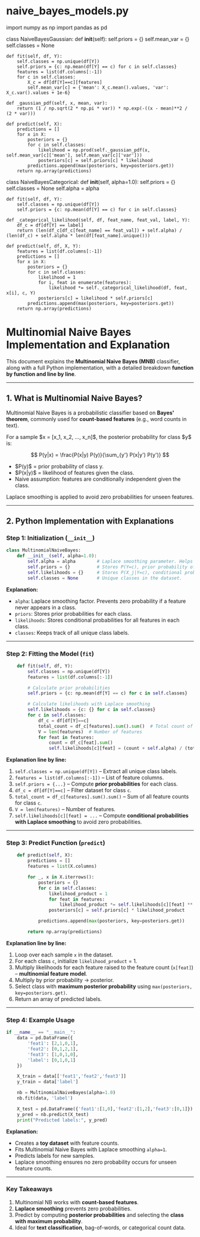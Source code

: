 # naive_bayes_models.py

import numpy as np
import pandas as pd

class NaiveBayesGaussian:
def **init**(self):
self.priors = {}
self.mean_var = {}
self.classes = None

```
def fit(self, df, Y):
    self.classes = np.unique(df[Y])
    self.priors = {c: np.mean(df[Y] == c) for c in self.classes}
    features = list(df.columns[:-1])
    for c in self.classes:
        X_c = df[df[Y]==c][features]
        self.mean_var[c] = {'mean': X_c.mean().values, 'var': X_c.var().values + 1e-6}

def _gaussian_pdf(self, x, mean, var):
    return (1 / np.sqrt(2 * np.pi * var)) * np.exp(-((x - mean)**2 / (2 * var)))

def predict(self, X):
    predictions = []
    for x in X:
        posteriors = {}
        for c in self.classes:
            likelihood = np.prod(self._gaussian_pdf(x, self.mean_var[c]['mean'], self.mean_var[c]['var']))
            posteriors[c] = self.priors[c] * likelihood
        predictions.append(max(posteriors, key=posteriors.get))
    return np.array(predictions)
```

class NaiveBayesCategorical:
def **init**(self, alpha=1.0):
self.priors = {}
self.classes = None
self.alpha = alpha

```
def fit(self, df, Y):
    self.classes = np.unique(df[Y])
    self.priors = {c: np.mean(df[Y] == c) for c in self.classes}

def _categorical_likelihood(self, df, feat_name, feat_val, label, Y):
    df_c = df[df[Y] == label]
    return (len(df_c[df_c[feat_name] == feat_val]) + self.alpha) / (len(df_c) + self.alpha * len(df[feat_name].unique()))

def predict(self, df, X, Y):
    features = list(df.columns[:-1])
    predictions = []
    for x in X:
        posteriors = {}
        for c in self.classes:
            likelihood = 1
            for i, feat in enumerate(features):
                likelihood *= self._categorical_likelihood(df, feat, x[i], c, Y)
            posteriors[c] = likelihood * self.priors[c]
        predictions.append(max(posteriors, key=posteriors.get))
    return np.array(predictions)
```

# Multinomial Naive Bayes Implementation and Explanation

This document explains the **Multinomial Naive Bayes (MNB)** classifier, along with a full Python implementation, with a detailed breakdown **function by function and line by line**.

---

## **1. What is Multinomial Naive Bayes?**

Multinomial Naive Bayes is a probabilistic classifier based on **Bayes' theorem**, commonly used for **count-based features** (e.g., word counts in text).

For a sample \$x = \[x_1, x_2, ..., x_n]\$, the posterior probability for class \$y\$ is:

$$
P(y|x) = \frac{P(x|y) P(y)}{\sum_{y'} P(x|y') P(y')}
$$

- \$P(y)\$ = prior probability of class y.
- \$P(x|y)\$ = likelihood of features given the class.
- Naive assumption: features are conditionally independent given the class.

Laplace smoothing is applied to avoid zero probabilities for unseen features.

---

## **2. Python Implementation with Explanations**

### **Step 1: Initialization (`__init__`)**

```python
class MultinomialNaiveBayes:
    def __init__(self, alpha=1.0):
        self.alpha = alpha        # Laplace smoothing parameter. Helps avoid zero probabilities.
        self.priors = {}          # Stores P(Y=c), prior probability of each class.
        self.likelihoods = {}     # Stores P(X_j|Y=c), conditional probability of features given classes.
        self.classes = None       # Unique classes in the dataset.
```

**Explanation:**

- `alpha`: Laplace smoothing factor. Prevents zero probability if a feature never appears in a class.
- `priors`: Stores prior probabilities for each class.
- `likelihoods`: Stores conditional probabilities for all features in each class.
- `classes`: Keeps track of all unique class labels.

---

### **Step 2: Fitting the Model (`fit`)**

```python
    def fit(self, df, Y):
        self.classes = np.unique(df[Y])
        features = list(df.columns[:-1])

        # Calculate prior probabilities
        self.priors = {c: np.mean(df[Y] == c) for c in self.classes}

        # Calculate likelihoods with Laplace smoothing
        self.likelihoods = {c: {} for c in self.classes}
        for c in self.classes:
            df_c = df[df[Y]==c]
            total_count = df_c[features].sum().sum()  # Total count of all features in class c
            V = len(features)  # Number of features
            for feat in features:
                count = df_c[feat].sum()
                self.likelihoods[c][feat] = (count + self.alpha) / (total_count + self.alpha * V)
```

**Explanation line by line:**

1. `self.classes = np.unique(df[Y])` – Extract all unique class labels.
2. `features = list(df.columns[:-1])` – List of feature columns.
3. `self.priors = {...}` – Compute **prior probabilities** for each class.
4. `df_c = df[df[Y]==c]` – Filter dataset for class `c`.
5. `total_count = df_c[features].sum().sum()` – Sum of all feature counts for class `c`.
6. `V = len(features)` – Number of features.
7. `self.likelihoods[c][feat] = ...` – Compute **conditional probabilities with Laplace smoothing** to avoid zero probabilities.

---

### **Step 3: Predict Function (`predict`)**

```python
    def predict(self, X):
        predictions = []
        features = list(X.columns)

        for _, x in X.iterrows():
            posteriors = {}
            for c in self.classes:
                likelihood_product = 1
                for feat in features:
                    likelihood_product *= self.likelihoods[c][feat] ** x[feat]
                posteriors[c] = self.priors[c] * likelihood_product

            predictions.append(max(posteriors, key=posteriors.get))

        return np.array(predictions)
```

**Explanation line by line:**

1. Loop over each sample `x` in the dataset.
2. For each class `c`, initialize `likelihood_product` = 1.
3. Multiply likelihoods for each feature raised to the feature count (`x[feat]`) – **multinomial feature model**.
4. Multiply by prior probability → posterior.
5. Select class with **maximum posterior probability** using `max(posteriors, key=posteriors.get)`.
6. Return an array of predicted labels.

---

### **Step 4: Example Usage**

```python
if __name__ == "__main__":
    data = pd.DataFrame({
        'feat1': [2,1,0,1],
        'feat2': [0,1,2,1],
        'feat3': [1,0,1,0],
        'label': [0,1,0,1]
    })

    X_train = data[['feat1','feat2','feat3']]
    y_train = data['label']

    nb = MultinomialNaiveBayes(alpha=1.0)
    nb.fit(data, 'label')

    X_test = pd.DataFrame({'feat1':[1,0],'feat2':[1,2],'feat3':[0,1]})
    y_pred = nb.predict(X_test)
    print("Predicted labels:", y_pred)
```

**Explanation:**

- Creates a **toy dataset** with feature counts.
- Fits Multinomial Naive Bayes with Laplace smoothing `alpha=1`.
- Predicts labels for new samples.
- Laplace smoothing ensures no zero probability occurs for unseen feature counts.

---

### **Key Takeaways**

1. Multinomial NB works with **count-based features**.
2. **Laplace smoothing** prevents zero probabilities.
3. Predict by computing **posterior probabilities** and selecting the **class with maximum probability**.
4. Ideal for **text classification**, bag-of-words, or categorical count data.
